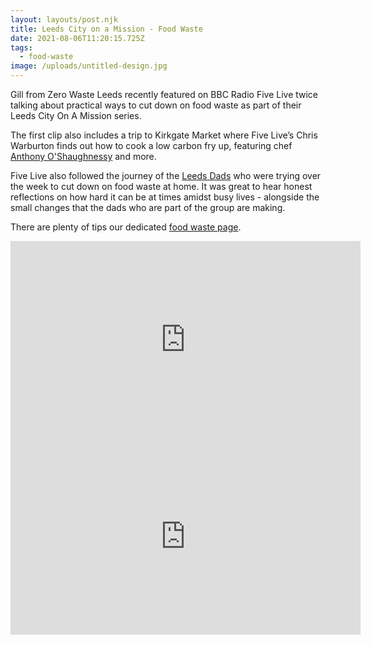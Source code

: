 ```yaml
---
layout: layouts/post.njk
title: Leeds City on a Mission - Food Waste
date: 2021-08-06T11:20:15.725Z
tags:
  - food-waste
image: /uploads/untitled-design.jpg
---
```

Gill from Zero Waste Leeds recently featured on BBC Radio Five Live twice talking about practical ways to cut down on food waste as part of their Leeds City On A Mission series. 

The first clip also includes a trip to Kirkgate Market where Five Live’s Chris Warburton finds out how to cook a low carbon fry up, featuring chef [Anthony O'Shaughnessy](https://www.anthonyshock.com/anthonyoshaughnessy) and more. 

Five Live also followed the journey of the [Leeds Dads](https://leedsdads.org/) who were trying over the week to cut down on food waste at home. It was great to hear honest reflections on how hard it can be at times amidst busy lives - alongside the small changes that the dads who are part of the group are making. 

There are plenty of tips our dedicated [food waste page](www.zerowasteleeds.org.uk/tag/food-waste). 

<iframe width="560" height="315" src="https://www.youtube.com/embed/PO_oYHsqQsU" title="YouTube video player" frameborder="0" allow="accelerometer; autoplay; clipboard-write; encrypted-media; gyroscope; picture-in-picture" allowfullscreen></iframe>

<iframe width="560" height="315" src="https://www.youtube.com/embed/7psdyG6e98E" title="YouTube video player" frameborder="0" allow="accelerometer; autoplay; clipboard-write; encrypted-media; gyroscope; picture-in-picture" allowfullscreen></iframe>